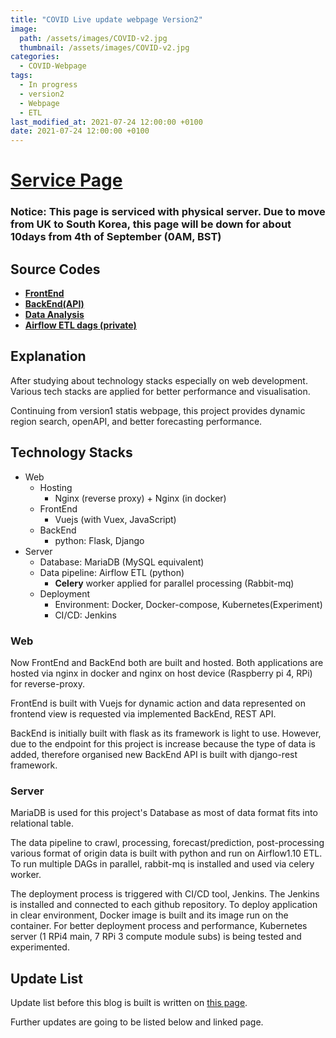 ```yaml
---
title: "COVID Live update webpage Version2"
image: 
  path: /assets/images/COVID-v2.jpg
  thumbnail: /assets/images/COVID-v2.jpg
categories: 
  - COVID-Webpage
tags:
  - In progress
  - version2
  - Webpage
  - ETL
last_modified_at: 2021-07-24 12:00:00 +0100
date: 2021-07-24 12:00:00 +0100
---
```


# [Service Page](http://johnjongyoonkim.com/)
### Notice: This page is serviced with physical server. Due to move from UK to South Korea, this page will be down for about 10days from 4th of September (0AM, BST)

## Source Codes

* [**FrontEnd**](https://github.com/ArtemisDicoTiar/winery/tree/feature/10/covid_tmp)
* [**BackEnd(API)**](https://github.com/ArtemisDicoTiar/covid_data_blog)
* [**Data Analysis**](https://github.com/ArtemisDicoTiar/MEDIC)
* [**Airflow ETL dags (private)**](https://github.com/ArtemisDicoTiar/dags)

## Explanation

After studying about technology stacks especially on web development. Various tech stacks are applied for better performance and visualisation.

Continuing from version1 statis webpage, this project provides dynamic region search, openAPI, and better forecasting performance.

## Technology Stacks

* Web
  * Hosting
    * Nginx (reverse proxy) + Nginx (in docker)
  * FrontEnd
    * Vuejs (with Vuex, JavaScript)
  * BackEnd
    * python: Flask, Django
* Server
  * Database: MariaDB (MySQL equivalent)
  * Data pipeline: Airflow ETL (python)
    * **Celery** worker applied for parallel processing (Rabbit-mq)
  * Deployment 
    * Environment: Docker, Docker-compose, Kubernetes(Experiment)
    * CI/CD: Jenkins

### Web

Now FrontEnd and BackEnd both are built and hosted. Both applications are hosted via nginx in docker and nginx on host device (Raspberry pi 4, RPi) for reverse-proxy.

FrontEnd is built with Vuejs for dynamic action and data represented on frontend view is requested via implemented BackEnd, REST API.

BackEnd is initially built with flask as its framework is light to use. However, due to the endpoint for this project is increase because the type of data is added, therefore organised new BackEnd API is built with django-rest framework.

### Server

MariaDB is used for this project's Database as most of data format fits into relational table.

The data pipeline to crawl, processing, forecast/prediction, post-processing various format of origin data is built with python and run on Airflow1.10 ETL. To run multiple DAGs in parallel, rabbit-mq is installed and used via celery worker.

The deployment process is triggered with CI/CD tool, Jenkins. The Jenkins is installed and connected to each github repository. To deploy application in clear environment, Docker image is built and its image run on the container. For better deployment process and performance, Kubernetes server (1 RPi4 main, 7 RPi 3 compute module subs) is being tested and experimented.

## Update List 

Update list before this blog is built is written on [this page](https://johnjongyoonkim.eu.ngrok.io/updates).

Further updates are going to be listed below and linked page.
